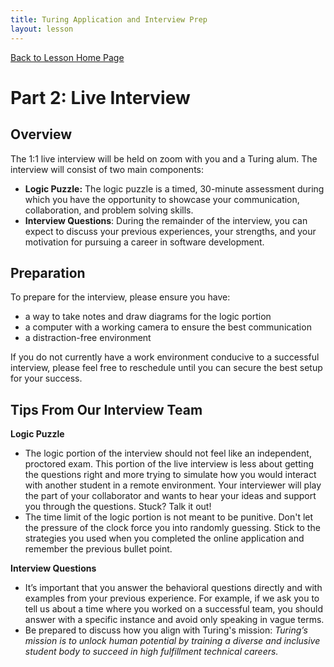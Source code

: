 ```yaml
---
title: Turing Application and Interview Prep
layout: lesson
---
```


<a href="../">Back to Lesson Home Page</a>

# Part 2: Live Interview

## Overview

The 1:1 live interview will be held on zoom with you and a Turing alum. The interview will consist of two main components: 

- **Logic Puzzle:** The logic puzzle is a timed, 30-minute assessment during which you have the opportunity to showcase your communication, collaboration, and problem solving skills. 
- **Interview Questions**: During the remainder of the interview, you can expect to discuss your previous experiences, your strengths, and your motivation for pursuing a career in software development.

## Preparation

To prepare for the interview, please ensure you have:

- a way to take notes and draw diagrams for the logic portion
- a computer with a working camera to ensure the best communication
- a distraction-free environment

If you do not currently have a work environment conducive to a successful interview, please feel free to reschedule until you can secure the best setup for your success.

## Tips From Our Interview Team
**Logic Puzzle**
- The logic portion of the interview should not feel like an independent, proctored exam. This portion of the live interview is less about getting the questions right and more trying to simulate how you would interact with another student in a remote environment. Your interviewer will play the part of your collaborator and wants to hear your ideas and support you through the questions. Stuck? Talk it out! 
- The time limit of the logic portion is not meant to be punitive. Don't let the pressure of the clock force you into randomly guessing. Stick to the strategies you used when you completed the online application and remember the previous bullet point.   
  
**Interview Questions**
- It’s important that you answer the behavioral questions directly and with examples from your previous experience. For example, if we ask you to tell us about a time where you worked on a successful team, you should answer with a specific instance and avoid only speaking in vague terms.
- Be prepared to discuss how you align with Turing's mission: *Turing’s mission is to unlock human potential by training a diverse and inclusive student body to succeed in high fulfillment technical careers.*